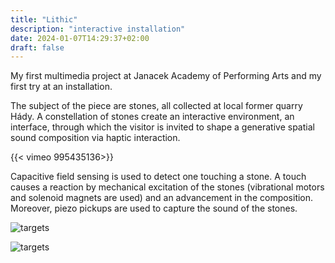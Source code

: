 ```yaml
---
title: "Lithic"
description: "interactive installation"
date: 2024-01-07T14:29:37+02:00
draft: false
---
```


My first multimedia project at Janacek Academy of Performing Arts and my first try at an installation.

The subject of the piece are stones, all collected at local former quarry Hády. A constellation of stones create an interactive environment, an interface, through which the visitor is invited to shape a generative spatial sound composition via haptic interaction. 

{{< vimeo 995435136>}}

Capacitive field sensing is used to detect one touching a stone. A touch causes a reaction by mechanical excitation of the stones (vibrational motors and solenoid magnets are used) and an advancement in the composition. Moreover, piezo pickups are used to capture the sound of the stones.

![targets](/images/content/lithic1.jpg)

![targets](/images/content/lithic2.jpg)